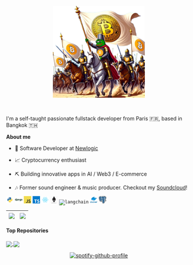 <p align="center"><img width="250" height="250" src="./assets/pepe.png" /></p>

<br />

I'm a self-taught passionate fullstack developer from Paris 🇫🇷, based in Bangkok 🇹🇭

**About me**

- 💼 Software Developer at [Newlogic](https://newlogic.com/)

- 📈 Cryptocurrency enthusiast

- ⛏️ Building innovative apps in AI / Web3 / E-commerce

- 🎶 Former sound engineer & music producer. Checkout my [Soundcloud](https://soundcloud.com/madgik/tracks)!

<code><img height="20" alt="python" src="https://raw.githubusercontent.com/github/explore/80688e429a7d4ef2fca1e82350fe8e3517d3494d/topics/python/python.png"></code>
<code><img height="20" alt="django" src="https://raw.githubusercontent.com/github/explore/80688e429a7d4ef2fca1e82350fe8e3517d3494d/topics/django/django.png"></code>
<code><img height="20" alt="javascript" src="https://raw.githubusercontent.com/github/explore/80688e429a7d4ef2fca1e82350fe8e3517d3494d/topics/javascript/javascript.png"></code>
<code><img height="20" alt="javascript" src="https://raw.githubusercontent.com/github/explore/80688e429a7d4ef2fca1e82350fe8e3517d3494d/topics/typescript/typescript.png"></code>
<code><img height="20" alt="react" src="https://raw.githubusercontent.com/github/explore/80688e429a7d4ef2fca1e82350fe8e3517d3494d/topics/react/react.png"></code>
<code><img height="20" alt="solidity" src="https://raw.githubusercontent.com/github/explore/80688e429a7d4ef2fca1e82350fe8e3517d3494d/topics/ethereum/ethereum.png"></code>
<code><img height="20" alt="langchain" src="https://framerusercontent.com/images/fiyH75YYr8PgRjfbVualMdYW8.png"></code>
<code><img height="20" alt="docker" src="https://raw.githubusercontent.com/github/explore/80688e429a7d4ef2fca1e82350fe8e3517d3494d/topics/docker/docker.png"></code>
<code><img height="20" alt="postgresql" src="https://raw.githubusercontent.com/github/explore/80688e429a7d4ef2fca1e82350fe8e3517d3494d/topics/postgresql/postgresql.png"></code>

|<img align="center" src="https://github-readme-stats-eta-flax-90.vercel.app/api?username=FlorianMgs&show_icons=true&include_all_commits=true&theme=transparent&hide_border=true" /> | <img align="center" src="https://github-readme-stats-eta-flax-90.vercel.app/api/top-langs/?username=FlorianMgs&layout=compact&theme=transparent&hide_border=true" /> |
| ------------- | ------------- |

#### Top Repositories

<a href="https://github.com/FlorianMgs/gpt4-image-api">
  <img align="center" src="https://github-readme-stats-eta-flax-90.vercel.app/api/pin/?username=FlorianMgs&repo=gpt4-image-api&theme=transparent" />
</a>
<a href="https://github.com/FlorianMgs/ask-llm">
  <img align="center" src="https://github-readme-stats-eta-flax-90.vercel.app/api/pin/?username=FlorianMgs&repo=ask-llm&theme=transparent" />
</a>


<div align="center">

[![spotify-github-profile](https://spotify-github-profile.vercel.app/api/view?uid=31ixp2qkqymyu7ij35cbe47hftdm&cover_image=true&theme=default&show_offline=false&background_color=121212&interchange=false&bar_color=53b14f&bar_color_cover=true)](https://spotify-github-profile.vercel.app/api/view?uid=31ixp2qkqymyu7ij35cbe47hftdm&redirect=true)

</div>